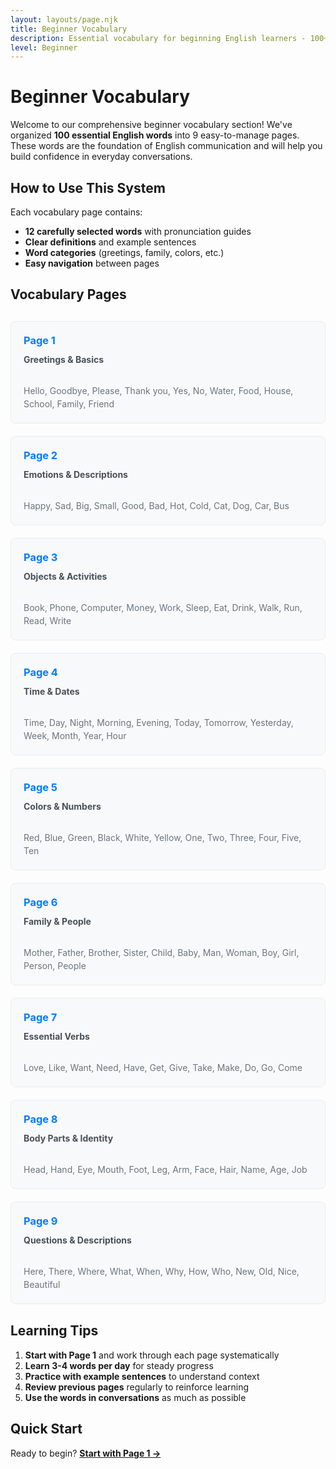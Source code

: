 ```yaml
---
layout: layouts/page.njk
title: Beginner Vocabulary
description: Essential vocabulary for beginning English learners - 100+ words organized in easy pages
level: Beginner
---
```


# Beginner Vocabulary

Welcome to our comprehensive beginner vocabulary section! We've organized **100 essential English words** into 9 easy-to-manage pages. These words are the foundation of English communication and will help you build confidence in everyday conversations.

## How to Use This System

Each vocabulary page contains:
- **12 carefully selected words** with pronunciation guides
- **Clear definitions** and example sentences
- **Word categories** (greetings, family, colors, etc.)
- **Easy navigation** between pages

## Vocabulary Pages

<div class="vocabulary-grid">
  <div class="vocabulary-page-card">
    <h3><a href="/vocabulary/beginner/page-1/">Page 1</a></h3>
    <p><strong>Greetings & Basics</strong><br>
    Hello, Goodbye, Please, Thank you, Yes, No, Water, Food, House, School, Family, Friend</p>
  </div>

  <div class="vocabulary-page-card">
    <h3><a href="/vocabulary/beginner/page-2/">Page 2</a></h3>
    <p><strong>Emotions & Descriptions</strong><br>
    Happy, Sad, Big, Small, Good, Bad, Hot, Cold, Cat, Dog, Car, Bus</p>
  </div>

  <div class="vocabulary-page-card">
    <h3><a href="/vocabulary/beginner/page-3/">Page 3</a></h3>
    <p><strong>Objects & Activities</strong><br>
    Book, Phone, Computer, Money, Work, Sleep, Eat, Drink, Walk, Run, Read, Write</p>
  </div>

  <div class="vocabulary-page-card">
    <h3><a href="/vocabulary/beginner/page-4/">Page 4</a></h3>
    <p><strong>Time & Dates</strong><br>
    Time, Day, Night, Morning, Evening, Today, Tomorrow, Yesterday, Week, Month, Year, Hour</p>
  </div>

  <div class="vocabulary-page-card">
    <h3><a href="/vocabulary/beginner/page-5/">Page 5</a></h3>
    <p><strong>Colors & Numbers</strong><br>
    Red, Blue, Green, Black, White, Yellow, One, Two, Three, Four, Five, Ten</p>
  </div>

  <div class="vocabulary-page-card">
    <h3><a href="/vocabulary/beginner/page-6/">Page 6</a></h3>
    <p><strong>Family & People</strong><br>
    Mother, Father, Brother, Sister, Child, Baby, Man, Woman, Boy, Girl, Person, People</p>
  </div>

  <div class="vocabulary-page-card">
    <h3><a href="/vocabulary/beginner/page-7/">Page 7</a></h3>
    <p><strong>Essential Verbs</strong><br>
    Love, Like, Want, Need, Have, Get, Give, Take, Make, Do, Go, Come</p>
  </div>

  <div class="vocabulary-page-card">
    <h3><a href="/vocabulary/beginner/page-8/">Page 8</a></h3>
    <p><strong>Body Parts & Identity</strong><br>
    Head, Hand, Eye, Mouth, Foot, Leg, Arm, Face, Hair, Name, Age, Job</p>
  </div>

  <div class="vocabulary-page-card">
    <h3><a href="/vocabulary/beginner/page-9/">Page 9</a></h3>
    <p><strong>Questions & Descriptions</strong><br>
    Here, There, Where, What, When, Why, How, Who, New, Old, Nice, Beautiful</p>
  </div>
</div>

## Learning Tips

1. **Start with Page 1** and work through each page systematically
2. **Learn 3-4 words per day** for steady progress
3. **Practice with example sentences** to understand context
4. **Review previous pages** regularly to reinforce learning
5. **Use the words in conversations** as much as possible

## Quick Start

Ready to begin? **[Start with Page 1 →](/vocabulary/beginner/page-1/)**

<style>
.vocabulary-grid {
  display: grid;
  grid-template-columns: repeat(auto-fit, minmax(300px, 1fr));
  gap: 20px;
  margin: 30px 0;
}

.vocabulary-page-card {
  background: #f8f9fa;
  border: 1px solid #e9ecef;
  border-radius: 8px;
  padding: 20px;
  transition: box-shadow 0.3s ease;
}

.vocabulary-page-card:hover {
  box-shadow: 0 4px 12px rgba(0,0,0,0.1);
}

.vocabulary-page-card h3 {
  margin: 0 0 10px 0;
  color: #007bff;
}

.vocabulary-page-card h3 a {
  text-decoration: none;
  color: inherit;
}

.vocabulary-page-card h3 a:hover {
  text-decoration: underline;
}

.vocabulary-page-card p {
  margin: 0;
  color: #6c757d;
  line-height: 1.5;
}

.vocabulary-page-card strong {
  color: #495057;
  display: block;
  margin-bottom: 8px;
}
</style>
